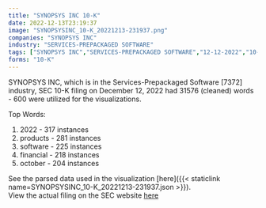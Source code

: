 ```yaml
---
title: "SYNOPSYS INC 10-K"
date: 2022-12-13T23:19:37
image: "SYNOPSYSINC_10-K_20221213-231937.png"
companies: "SYNOPSYS INC"
industry: "SERVICES-PREPACKAGED SOFTWARE"
tags: ["SYNOPSYS INC","SERVICES-PREPACKAGED SOFTWARE","12-12-2022","10-K"]
forms: "10-K"
---
```

SYNOPSYS INC, which is in the Services-Prepackaged Software [7372] industry, SEC 10-K filing on December 12, 2022 had 31576 (cleaned) words - 600 were utilized for the visualizations.

Top Words:
1. 2022 - 317 instances
2. products - 281 instances
3. software - 225 instances
4. financial - 218 instances
5. october - 204 instances


See the parsed data used in the visualization [here]({{< staticlink name=SYNOPSYSINC_10-K_20221213-231937.json >}}).  
View the actual filing on the SEC website [here](https://www.sec.gov/Archives/edgar/data/883241/0000883241-22-000017.txt)